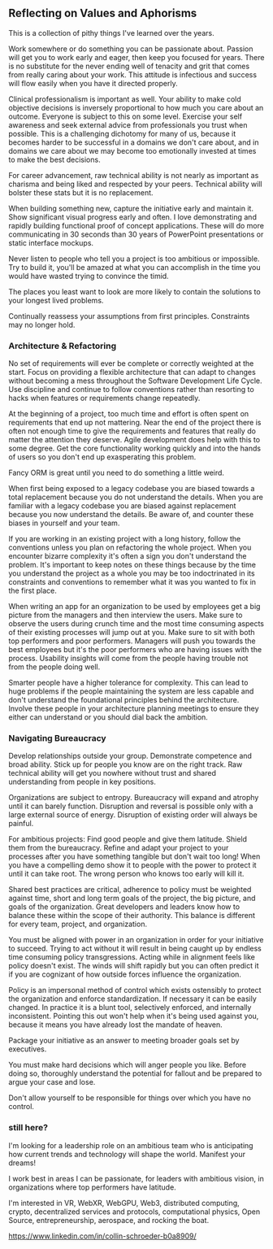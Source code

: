 ## Reflecting on Values and Aphorisms
This is a collection of pithy things I've learned over the years.

Work somewhere or do something you can be passionate about. Passion will get you to work early and eager, then keep you focused for years. There is no substitute for the never ending well of tenacity and grit that comes from really caring about your work.  This attitude is infectious and success will flow easily when you have it directed properly.

Clinical professionalism is important as well. Your ability to make cold objective decisions is inversely proportional to how much you care about an outcome. Everyone is subject to this on some level. Exercise your self awareness and seek external advice from professionals you trust when possible. This is a challenging dichotomy for many of us, because it becomes harder to be successful in a domains we don't care about, and in domains we care about we may become too emotionally invested at times to make the best decisions.  

For career advancement, raw technical ability is not nearly as important as charisma and being liked and respected by your peers.  Technical ability will bolster these stats but it is no replacement.

When building something new, capture the initiative early and maintain it. Show significant visual progress early and often. I love demonstrating and rapidly building functional proof of concept applications. These will do more communicating in 30 seconds than 30 years of PowerPoint presentations or static interface mockups.

Never listen to people who tell you a project is too ambitious or impossible. Try to build it, you'll be amazed at what you can accomplish in the time you would have wasted trying to convince the timid.

The places you least want to look are more likely to contain the solutions to your longest lived problems.

Continually reassess your assumptions from first principles. Constraints may no longer hold.

### Architecture & Refactoring
No set of requirements will ever be complete or correctly weighted at the start. Focus on providing a flexible architecture that can adapt to changes without becoming a mess throughout the Software Development Life Cycle. Use discipline and continue to follow conventions rather than resorting to hacks when features or requirements change repeatedly.

At the beginning of a project, too much time and effort is often spent on requirements that end up not mattering.  Near the end of the project there is often not enough time to give the requirements and features that really do matter the attention they deserve. Agile development does help with this to some degree. Get the core functionality working quickly and into the hands of users so you don't end up exasperating this problem.

Fancy ORM is great until you need to do something a little weird.

When first being exposed to a legacy codebase you are biased towards a total replacement because you do not understand the details. When you are familiar with a legacy codebase you are biased against replacement because you now understand the details. Be aware of, and counter these biases in yourself and your team.

If you are working in an existing project with a long history, follow the conventions unless you plan on refactoring the whole project. When you encounter bizarre complexity it's often a sign you don't understand the problem. It's important to keep notes on these things because by the time you understand the project as a whole you may be too indoctrinated in its constraints and conventions to remember what it was you wanted to fix in the first place.

When writing an app for an organization to be used by employees get a big picture from the managers and then interview the users.  Make sure to observe the users during crunch time and the most time consuming aspects of their existing processes will jump out at you. Make sure to sit with both top performers and poor performers. Managers will push you towards the best employees but it's the poor performers who are having issues with the process.  Usability insights will come from the people having trouble not from the people doing well.

Smarter people have a higher tolerance for complexity. This can lead to huge problems if the people maintaining the system are less capable and don't understand the foundational principles behind the architecture.  Involve these people in your architecture planning meetings to ensure they either can understand or you should dial back the ambition.

### Navigating Bureaucracy  
Develop relationships outside your group. Demonstrate competence and broad ability. Stick up for people you know are on the right track. Raw technical ability will get you nowhere without trust and shared understanding from people in key positions.

Organizations are subject to entropy. Bureaucracy will expand and atrophy until it can barely function.  Disruption and reversal is possible only with a large external source of energy. Disruption of existing order will always be painful.

For ambitious projects: Find good people and give them latitude. Shield them from the bureaucracy. Refine and adapt your project to your processes after you have something tangible but don't wait too long! When you have a compelling demo show it to people with the power to protect it until it can take root. The wrong person who knows too early will kill it.

Shared best practices are critical, adherence to policy must be weighted against time, short and long term goals of the project, the big picture, and goals of the organization. Great developers and leaders know how to balance these within the scope of their authority. This balance is different for every team, project, and organization.

You must be aligned with power in an organization in order for your initiative to succeed.  Trying to act without it will result in being caught up by endless time consuming policy transgressions.  Acting while in alignment feels like policy doesn't exist. The winds will shift rapidly but you can often predict it if you are cognizant of how outside forces influence the organization.

Policy is an impersonal method of control which exists ostensibly to protect the organization and enforce standardization. If necessary it can be easily changed. In practice it is a blunt tool, selectively enforced, and internally inconsistent. Pointing this out won't help when it's being used against you, because it means you have already lost the mandate of heaven.

Package your initiative as an answer to meeting broader goals set by executives.

You must make hard decisions which will anger people you like. Before doing so, thoroughly understand the potential for fallout and be prepared to argue your case and lose.

Don't allow yourself to be responsible for things over which you have no control.

### still here?

I'm looking for a leadership role on an ambitious team who is anticipating how current trends and technology will shape the world. Manifest your dreams!

I work best in areas I can be passionate, for leaders with ambitious vision, in organizations where top performers have latitude.  

I'm interested in VR, WebXR, WebGPU, Web3, distributed computing, crypto, decentralized services and protocols, computational physics, Open Source, entrepreneurship, aerospace, and rocking the boat.

https://www.linkedin.com/in/collin-schroeder-b0a8909/
